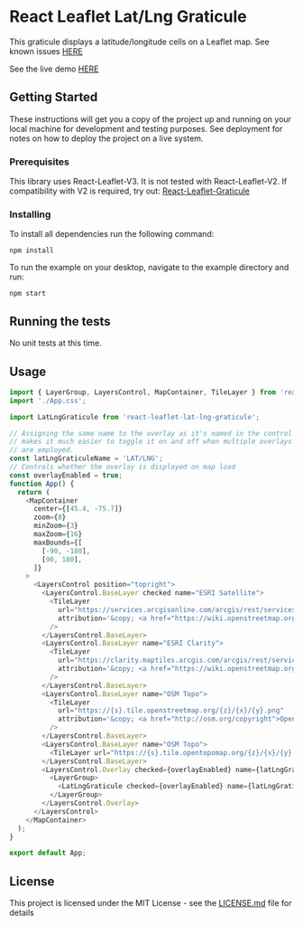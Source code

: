 # React Leaflet Lat/Lng Graticule

This graticule displays a latitude/longitude cells on a Leaflet map.
See known issues [HERE](https://github.com/dnlbaldwin/React-Leaflet-Lat-Lng-Graticule/issues)

See the live demo [HERE](https://dnlbaldwin.github.io/React-Leaflet-Lat-Lng-Graticule/)

## Getting Started

These instructions will get you a copy of the project up and running on your local machine for development and testing purposes. See deployment for notes on how to deploy the project on a live system.

### Prerequisites

This library uses React-Leaflet-V3. It is not tested with React-Leaflet-V2. If compatibility with V2 is required, try out: [React-Leaflet-Graticule](https://github.com/CraigCottingham/react-leaflet-graticule)

### Installing

To install all dependencies run the following command:

```
npm install
```

To run the example on your desktop, navigate to the example directory and run:

```
npm start
```

## Running the tests

No unit tests at this time.

## Usage

```js
import { LayerGroup, LayersControl, MapContainer, TileLayer } from 'react-leaflet';
import './App.css';

import LatLngGraticule from 'react-leaflet-lat-lng-graticule';

// Assigning the same name to the overlay as it's named in the control box
// makes it much easier to toggle it on and off when multiple overlays
// are employed.
const latLngGraticuleName = 'LAT/LNG';
// Controls whether the overlay is displayed on map load
const overlayEnabled = true;
function App() {
  return (
    <MapContainer
      center={[45.4, -75.7]}
      zoom={8}
      minZoom={3}
      maxZoom={16}
      maxBounds={[
        [-90, -180],
        [90, 180],
      ]}
    >
      <LayersControl position="topright">
        <LayersControl.BaseLayer checked name="ESRI Satellite">
          <TileLayer
            url="https://services.arcgisonline.com/arcgis/rest/services/World_Imagery/MapServer/tile/{z}/{y}/{x}"
            attribution='&copy; <a href="https://wiki.openstreetmap.org/wiki/Esri"></a> contributors'
          />
        </LayersControl.BaseLayer>
        <LayersControl.BaseLayer name="ESRI Clarity">
          <TileLayer
            url="https://clarity.maptiles.arcgis.com/arcgis/rest/services/World_Imagery/MapServer/tile/{z}/{y}/{x}"
            attribution='&copy; <a href="https://wiki.openstreetmap.org/wiki/Esri"></a> contributors'
          />
        </LayersControl.BaseLayer>
        <LayersControl.BaseLayer name="OSM Topo">
          <TileLayer
            url="https://{s}.tile.openstreetmap.org/{z}/{x}/{y}.png"
            attribution='&copy; <a href="http://osm.org/copyright">OpenStreetMap</a> contributors'
          />
        </LayersControl.BaseLayer>
        <LayersControl.BaseLayer name="OSM Topo">
          <TileLayer url="https://{s}.tile.opentopomap.org/{z}/{x}/{y}.png" attribution="OSM" />
        </LayersControl.BaseLayer>
        <LayersControl.Overlay checked={overlayEnabled} name={latLngGraticuleName}>
          <LayerGroup>
            <LatLngGraticule checked={overlayEnabled} name={latLngGraticuleName} />
          </LayerGroup>
        </LayersControl.Overlay>
      </LayersControl>
    </MapContainer>
  );
}

export default App;
```

## License

This project is licensed under the MIT License - see the [LICENSE.md](LICENSE) file for details
